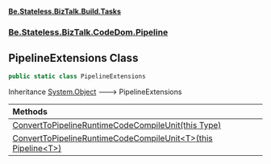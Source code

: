 #### [Be.Stateless.BizTalk.Build.Tasks](README.md 'README')
### [Be.Stateless.BizTalk.CodeDom.Pipeline](Be.Stateless.BizTalk.CodeDom.Pipeline.md 'Be.Stateless.BizTalk.CodeDom.Pipeline')

## PipelineExtensions Class

```csharp
public static class PipelineExtensions
```

Inheritance [System.Object](https://docs.microsoft.com/en-us/dotnet/api/System.Object 'System.Object') &#129106; PipelineExtensions

| Methods | |
| :--- | :--- |
| [ConvertToPipelineRuntimeCodeCompileUnit(this Type)](PipelineExtensions.ConvertToPipelineRuntimeCodeCompileUnit(thisType).md 'Be.Stateless.BizTalk.CodeDom.Pipeline.PipelineExtensions.ConvertToPipelineRuntimeCodeCompileUnit(this System.Type)') | |
| [ConvertToPipelineRuntimeCodeCompileUnit&lt;T&gt;(this Pipeline&lt;T&gt;)](PipelineExtensions.ConvertToPipelineRuntimeCodeCompileUnit_T_(thisPipeline_T_).md 'Be.Stateless.BizTalk.CodeDom.Pipeline.PipelineExtensions.ConvertToPipelineRuntimeCodeCompileUnit<T>(this Be.Stateless.BizTalk.Dsl.Pipeline.Pipeline<T>)') | |
